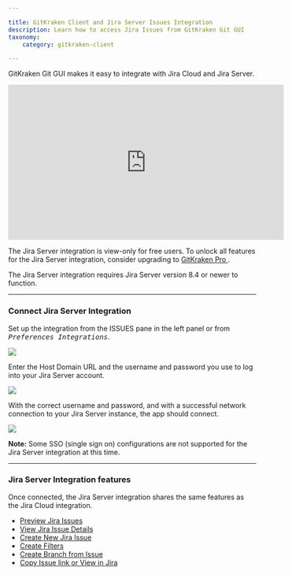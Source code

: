 ```yaml
---

title: GitKraken Client and Jira Server Issues Integration
description: Learn how to access Jira Issues from GitKraken Git GUI
taxonomy:
    category: gitkraken-client

---
```


GitKraken Git GUI makes it easy to integrate with Jira Cloud and Jira Server.

<div class='embed-container embed-container--16-9'>
    <iframe width="560" height="315" src="https://www.youtube.com/embed/On83cso-w3U" frameborder="0" allowfullscreen></iframe>
</div>

<div class='callout callout--basic'>
    <p>The Jira Server integration is view-only for free users. To unlock all features for the Jira Server integration, consider upgrading to <a href="https://gitkraken.com/pricing"> GitKraken Pro </a>. </p>
</div>

<div class='callout callout--warning'>
    <p>The Jira Server integration requires Jira Server version 8.4 or newer to function.</p>
</div>

***

### Connect Jira Server Integration

Set up the integration from the ISSUES pane in the left panel or from <kbd><i>Preferences    <i class='fa fa-caret-right'></i>     Integrations</i></kbd>.

<img src="/wp-content/uploads/choose-boards-jira-server-integration.png" srcset="/wp-content/uploads/choose-boards-jira-server-integration@2x.png" class="img-bordered img-responsive center">

Enter the Host Domain URL and the username and password you use to log into your Jira Server account.

<img src="/wp-content/uploads/connect-jira-server-integration.png" srcset="/wp-content/uploads/connect-jira-server-integration@2x.png" class="img-bordered img-responsive center">

With the correct username and password, and with a successful network connection to your Jira Server instance, the app should connect.

<img src="/wp-content/uploads/connected-jira-integration.png" srcset="/wp-content/uploads/connected-jira-integration@2x.png" class="img-bordered img-responsive center">

<div class='callout callout--warning'>
  <p><strong>Note:</strong> Some SSO (single sign on) configurations are not supported for the Jira Server integration at this time.</p>
</div>

***

### Jira Server Integration features

Once connected, the Jira Server integration shares the same features as the Jira Cloud integration.

- [Preview Jira Issues](/integrations/jira/#preview-jira-issues)
- [View Jira Issue Details](/integrations/jira/#view-jira-issue-details)
- [Create New Jira Issue](/integrations/jira/#create-new-jira-issue)
- [Create Filters](/integrations/jira/#create-filters)
- [Create Branch from Issue](/integrations/jira/#create-branches-from-issue)
- [Copy Issue link or View in Jira](/integrations/jira/#copy-issue-link-or-view-in-jira)

